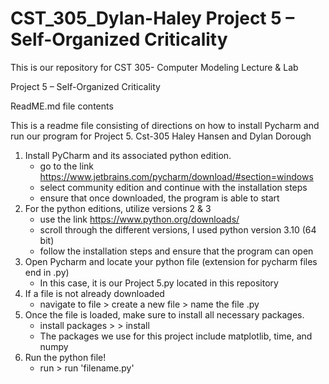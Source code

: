 # CST_305_Dylan-Haley Project 5 – Self-Organized Criticality
This is our repository for CST 305- Computer Modeling Lecture & Lab


Project 5 – Self-Organized Criticality

ReadME.md file contents 

This is a readme file consisting of directions on how to install Pycharm and run our program for Project 5.
Cst-305 Haley Hansen and Dylan Dorough 

1. Install PyCharm and its associated python edition.
   - go to the link https://www.jetbrains.com/pycharm/download/#section=windows
   - select community edition and continue with the installation steps
   - ensure that once downloaded, the program is able to start
2. For the python editions, utilize versions 2 & 3
   - use the link https://www.python.org/downloads/
   - scroll through the different versions, I used python version 3.10 (64 bit) 
   - follow the installation steps and ensure that the program can open
3. Open Pycharm and locate your python file (extension for pycharm files end in .py)
   - In this case, it is our Project 5.py located in this repository
4. If a file is not already downloaded
   - navigate to file > create a new file > name the file <filename>.py
5. Once the file is loaded, make sure to install all necessary packages.
   - install packages > <package name> > install
   - The packages we use for this project include matplotlib, time, and numpy
6. Run the python file!
   - run > run 'filename.py'
  
